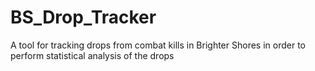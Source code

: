 # BS_Drop_Tracker
A tool for tracking drops from combat kills in Brighter Shores in order to perform statistical analysis of the drops

